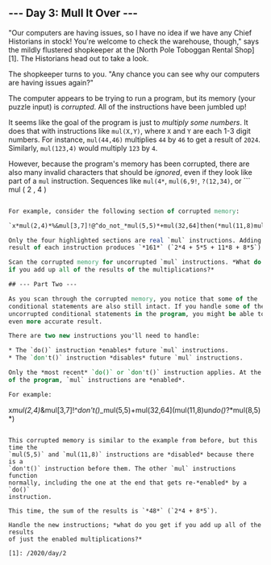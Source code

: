 ## --- Day 3: Mull It Over ---

"Our computers are having issues, so I have no idea if we have any Chief
Historians in stock! You're welcome to check the warehouse, though," says the
mildly flustered shopkeeper at the [North Pole Toboggan Rental Shop][1]. The
Historians head out to take a look.

The shopkeeper turns to you. "Any chance you can see why our computers are
having issues again?"

The computer appears to be trying to run a program, but its memory (your puzzle
input) is *corrupted*. All of the instructions have been jumbled up!

It seems like the goal of the program is just to *multiply some numbers*. It
does that with instructions like `mul(X,Y)`, where `X` and `Y` are each 1-3
digit numbers. For instance, `mul(44,46)` multiplies `44` by `46` to get a
result of `2024`. Similarly, `mul(123,4)` would multiply `123` by `4`.

However, because the program's memory has been corrupted, there are also many
invalid characters that should be *ignored*, even if they look like part of a
`mul` instruction. Sequences like `mul(4*`, `mul(6,9!`, `?(12,34)`, or ```
mul ( 2
, 4 )
``` do *nothing*.

For example, consider the following section of corrupted memory:

`x*mul(2,4)*%&mul[3,7]!@^do_not_*mul(5,5)*+mul(32,64]then(*mul(11,8)mul(8,5)*)`

Only the four highlighted sections are real `mul` instructions. Adding up the
result of each instruction produces `*161*` (`2*4 + 5*5 + 11*8 + 8*5`).

Scan the corrupted memory for uncorrupted `mul` instructions. *What do you get
if you add up all of the results of the multiplications?*

## --- Part Two ---

As you scan through the corrupted memory, you notice that some of the
conditional statements are also still intact. If you handle some of the
uncorrupted conditional statements in the program, you might be able to get an
even more accurate result.

There are two new instructions you'll need to handle:

* The `do()` instruction *enables* future `mul` instructions.
* The `don't()` instruction *disables* future `mul` instructions.

Only the *most recent* `do()` or `don't()` instruction applies. At the beginning
of the program, `mul` instructions are *enabled*.

For example:

```
x*mul(2,4)*&mul[3,7]!^*don't()*_mul(5,5)+mul(32,64](mul(11,8)un*do()*?*mul(8,5)
*)
```

This corrupted memory is similar to the example from before, but this time the
`mul(5,5)` and `mul(11,8)` instructions are *disabled* because there is a
`don't()` instruction before them. The other `mul` instructions function
normally, including the one at the end that gets re-*enabled* by a `do()`
instruction.

This time, the sum of the results is `*48*` (`2*4 + 8*5`).

Handle the new instructions; *what do you get if you add up all of the results
of just the enabled multiplications?*

[1]: /2020/day/2
